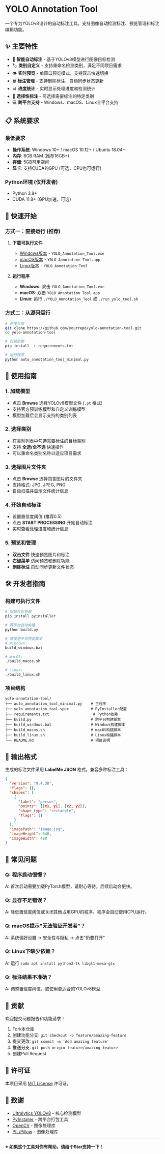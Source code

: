 # YOLO Annotation Tool

一个专为YOLOv8设计的自动标注工具，支持图像自动检测标注、预览管理和标注编辑功能。

## ✨ 主要特性

- 🤖 **智能自动标注** - 基于YOLOv8模型进行图像目标检测
- 🏷️ **类别自定义** - 支持重命名检测类别，满足不同项目需求  
- 👁️ **实时预览** - 单窗口预览模式，支持双击快速切换
- 🗑️ **标注管理** - 支持删除标注，自动同步状态更新
- 📊 **进度统计** - 实时显示处理进度和检测统计
- 🎯 **选择性标注** - 可选择需要标注的特定类别
- 💻 **跨平台支持** - Windows、macOS、Linux全平台支持

## 📋 系统要求

### 最低要求
- **操作系统**: Windows 10+ / macOS 10.12+ / Ubuntu 18.04+
- **内存**: 8GB RAM (推荐16GB+)
- **存储**: 5GB可用空间
- **显卡**: 支持CUDA的GPU (可选，CPU也可运行)

### Python环境 (仅开发者)
- Python 3.8+
- CUDA 11.8+ (GPU加速，可选)

## 🚀 快速开始

### 方式一：直接运行 (推荐)

1. **下载可执行文件**
   - [Windows版本](https://github.com/yourrepo/releases) - `YOLO_Annotation_Tool.exe`
   - [macOS版本](https://github.com/yourrepo/releases) - `YOLO Annotation Tool.app`  
   - [Linux版本](https://github.com/yourrepo/releases) - `YOLO_Annotation_Tool`

2. **运行程序**
   - **Windows**: 双击 `YOLO_Annotation_Tool.exe`
   - **macOS**: 双击 `YOLO Annotation Tool.app`
   - **Linux**: 运行 `./YOLO_Annotation_Tool` 或 `./run_yolo_tool.sh`

### 方式二：从源码运行

```bash
# 克隆仓库
git clone https://github.com/yourrepo/yolo-annotation-tool.git
cd yolo-annotation-tool

# 安装依赖
pip install -r requirements.txt

# 运行程序
python auto_annotation_tool_minimal.py
```

## 📖 使用指南

### 1. 加载模型
- 点击 **Browse** 选择YOLOv8模型文件 (`.pt` 格式)
- 支持官方预训练模型和自定义训练模型
- 模型加载后会显示支持的类别列表

### 2. 选择类别
- 在类别列表中勾选需要标注的目标类别
- 支持 **全选/全不选** 快速操作
- 可以重命名类别名称以适应项目需求

### 3. 选择图片文件夹
- 点击 **Browse** 选择包含图片的文件夹
- 支持格式: JPG, JPEG, PNG
- 自动扫描并显示文件统计信息

### 4. 开始自动标注
- 设置置信度阈值 (推荐0.5)
- 点击 **START PROCESSING** 开始自动标注
- 实时查看处理进度和统计信息

### 5. 预览和管理
- **双击文件** 快速预览图片和标注
- **右键菜单** 访问预览和删除功能
- **删除标注** 自动同步更新文件状态

## 🛠️ 开发者指南

### 构建可执行文件

```bash
# 安装打包依赖
pip install pyinstaller

# 跨平台自动构建
python build.py

# 或使用平台特定脚本
# Windows:
build_windows.bat

# macOS:
./build_macos.sh

# Linux:
./build_linux.sh
```

### 项目结构
```
yolo-annotation-tool/
├── auto_annotation_tool_minimal.py    # 主程序
├── yolo_annotation_tool.spec          # PyInstaller配置
├── requirements.txt                    # Python依赖
├── build.py                           # 跨平台构建脚本
├── build_windows.bat                  # Windows构建脚本
├── build_macos.sh                     # macOS构建脚本
├── build_linux.sh                     # Linux构建脚本
└── README.md                          # 项目说明
```

## 📝 输出格式

生成的标注文件采用 **LabelMe JSON** 格式，兼容多种标注工具：

```json
{
  "version": "0.4.30",
  "flags": {},
  "shapes": [
    {
      "label": "person",
      "points": [[x1, y1], [x2, y2]],
      "shape_type": "rectangle",
      "flags": {}
    }
  ],
  "imagePath": "image.jpg",
  "imageHeight": 640,
  "imageWidth": 480
}
```

## 🔧 常见问题

### Q: 程序启动很慢？
A: 首次启动需要加载PyTorch模型，请耐心等待。后续启动会更快。

### Q: 显存不足错误？
A: 降低置信度阈值或关闭其他占用GPU的程序。程序会自动使用CPU运行。

### Q: macOS提示"无法验证开发者"？
A: 系统偏好设置 → 安全性与隐私 → 点击"仍要打开"

### Q: Linux下缺少依赖？
A: 运行 `sudo apt install python3-tk libgl1-mesa-glx`

### Q: 标注结果不准确？
A: 调整置信度阈值，或使用更适合的YOLOv8模型

## 🤝 贡献

欢迎提交问题报告和功能请求！

1. Fork本仓库
2. 创建功能分支: `git checkout -b feature/amazing-feature`
3. 提交更改: `git commit -m 'Add amazing feature'`
4. 推送分支: `git push origin feature/amazing-feature`
5. 创建Pull Request

## 📄 许可证

本项目采用 [MIT License](LICENSE) 许可证。

## 🙏 致谢

- [Ultralytics YOLOv8](https://github.com/ultralytics/ultralytics) - 核心检测模型
- [PyInstaller](https://github.com/pyinstaller/pyinstaller) - 跨平台打包工具
- [OpenCV](https://opencv.org/) - 图像处理库
- [PIL/Pillow](https://python-pillow.org/) - 图像处理库

---

**⭐ 如果这个工具对你有帮助，请给个Star支持一下！**